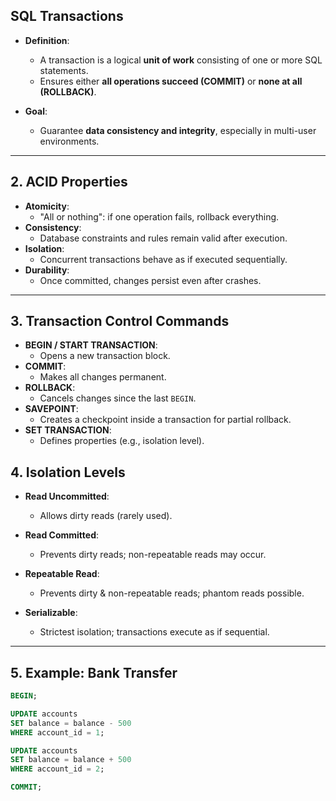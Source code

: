 ##  SQL Transactions


- **Definition**:
  - A transaction is a logical **unit of work** consisting of one or more SQL statements.
  - Ensures either **all operations succeed (COMMIT)** or **none at all (ROLLBACK)**.

- **Goal**:
  - Guarantee **data consistency and integrity**, especially in multi-user environments.

---

## 2. ACID Properties


- **Atomicity**:
  - "All or nothing": if one operation fails, rollback everything.
- **Consistency**:
  - Database constraints and rules remain valid after execution.
- **Isolation**:
  - Concurrent transactions behave as if executed sequentially.
- **Durability**:
  - Once committed, changes persist even after crashes.

---

## 3. Transaction Control Commands


- **BEGIN / START TRANSACTION**:
  - Opens a new transaction block.
- **COMMIT**:
  - Makes all changes permanent.
- **ROLLBACK**:
  - Cancels changes since the last `BEGIN`.
- **SAVEPOINT**:
  - Creates a checkpoint inside a transaction for partial rollback.
- **SET TRANSACTION**:
  - Defines properties (e.g., isolation level).



## 4. Isolation Levels

- **Read Uncommitted**:
  - Allows dirty reads (rarely used).

- **Read Committed**:
  - Prevents dirty reads; non-repeatable reads may occur.

- **Repeatable Read**:
  - Prevents dirty & non-repeatable reads; phantom reads possible.

- **Serializable**:
  - Strictest isolation; transactions execute as if sequential.

---

## 5. Example: Bank Transfer
```sql
BEGIN;

UPDATE accounts
SET balance = balance - 500
WHERE account_id = 1;

UPDATE accounts
SET balance = balance + 500
WHERE account_id = 2;

COMMIT;
```